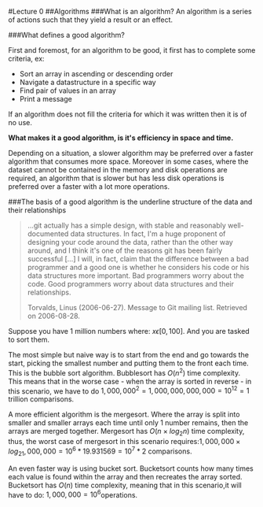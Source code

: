 
#Lecture 0
##Algorithms
###What is an algorithm?
An algorithm is a series of actions such that they yield a result or an effect.

###What defines a good algorithm?

First and foremost, for an algorithm to be good, it first has to complete some criteria, ex:
* Sort an array in ascending or descending order
* Navigate a datastructure in a specific way
* Find pair of values in an array
* Print a message

If an algorithm does not fill the criteria for which it was written then it is of no use.

**What makes it a good algorithm, is it's efficiency in space and time.**

Depending on a situation, a slower algorithm may be preferred over a faster algorithm that consumes more space. Moreover in some cases, where the dataset cannot be contained in the memory and disk operations are required, an algorithm that is slower but has less disk operations is preferred over a faster with a lot more operations.

###The basis of a good algorithm is the underline structure of the data and their relationships

>…git actually has a simple design, with stable and reasonably well-documented data structures. In fact, I'm a huge proponent of designing your code around the data, rather than the other way around, and I think it's one of the reasons git has been fairly successful […] I will, in fact, claim that the difference between a bad programmer and a good one is whether he considers his code or his data structures more important. Bad programmers worry about the code. Good programmers worry about data structures and their relationships.
>
>Torvalds, Linus (2006-06-27). Message to Git mailing list. Retrieved on 2006-08-28.

Suppose you have 1 million numbers where: $x\epsilon[0,100]$. And you are tasked to sort them.

The most simple but naive way is to start from the end and go towards the start, picking the smallest number and putting them to the front each time. This is the bubble sort algorithm. Bubblesort has ${O(n^2)}$ time complexity. This means that in the worse case - when the array is sorted in reverse - in this scenario, we have to do $1,000,000 ^ 2 = 1,000,000,000,000 = 10^{12} = 1$ trillion comparisons.

A more efficient algorithm is the mergesort. Where the array is split into smaller and smaller arrays each time until only 1 number remains, then the arrays are merged together. Mergesort has ${O(n \times log_2n)}$ time complexity, thus, the worst case of mergesort in this scenario requires:${1,000,000 \times log_21,000,000 = 10^6*19.931569 = 10^7*2}$ comparisons.

An even faster way is using bucket sort. Bucketsort counts how many times each value is found within the array and then recreates the array sorted. Bucketsort has ${O(n)}$ time complexity, meaning that in this scenario,it will have to do: ${1,000,000 = 10^6}$operations.